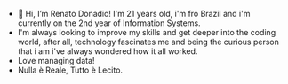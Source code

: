 - 👋 Hi, I’m Renato Donadio! I'm 21 years old, i'm fro Brazil and i'm currently on the 2nd year of Information Systems.
- I'm always looking to improve my skills and get deeper into the coding world, after all, technology fascinates me and being the curious person that i am i've always wondered how it all worked.
- Love managing data!
- Nulla è Reale, Tutto è Lecito.


<!---
RenatoDonadio/RenatoDonadio is a ✨ special ✨ repository because its `README.md` (this file) appears on your GitHub profile.
You can click the Preview link to take a look at your changes.
--->
